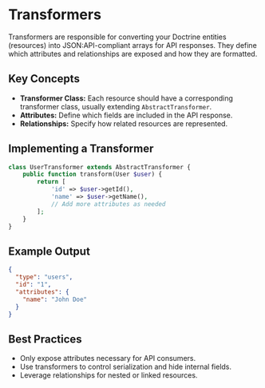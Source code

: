 # Transformers

Transformers are responsible for converting your Doctrine entities (resources) into JSON:API-compliant arrays for API responses. They define which attributes and relationships are exposed and how they are formatted.

## Key Concepts
- **Transformer Class:** Each resource should have a corresponding transformer class, usually extending `AbstractTransformer`.
- **Attributes:** Define which fields are included in the API response.
- **Relationships:** Specify how related resources are represented.

## Implementing a Transformer
```php
class UserTransformer extends AbstractTransformer {
    public function transform(User $user) {
        return [
            'id' => $user->getId(),
            'name' => $user->getName(),
            // Add more attributes as needed
        ];
    }
}
```

## Example Output
```json
{
  "type": "users",
  "id": "1",
  "attributes": {
    "name": "John Doe"
  }
}
```

## Best Practices
- Only expose attributes necessary for API consumers.
- Use transformers to control serialization and hide internal fields.
- Leverage relationships for nested or linked resources.